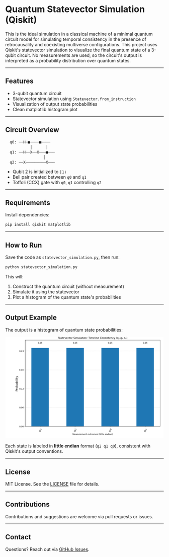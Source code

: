 # Quantum Statevector Simulation (Qiskit)

This is the ideal simulation in a classical machine of a minimal quantum circuit model for simulating temporal consistency in the presence of retrocausality and coexisting multiverse configurations. This project uses Qiskit's statevector simulation to visualize the final quantum state of a 3-qubit circuit. No measurements are used, so the circuit's output is interpreted as a probability distribution over quantum states.

---

## Features

-  3-qubit quantum circuit
-  Statevector simulation using `Statevector.from_instruction`
-  Visualization of output state probabilities
-  Clean matplotlib histogram plot

---

## Circuit Overview

```plaintext
  q0: ──H─■────■────
           │      │
  q1: ──H──X──X───■───
                 │
  q2: ──X─────────X───
```

- Qubit 2 is initialized to `|1⟩`
- Bell pair created between `q0` and `q1`
- Toffoli (CCX) gate with `q0`, `q1` controlling `q2`

---

## Requirements

Install dependencies:

```bash
pip install qiskit matplotlib
```

---

## How to Run

Save the code as `statevector_simulation.py`, then run:

```bash
python statevector_simulation.py
```

This will:
1. Construct the quantum circuit (without measurement)
2. Simulate it using the statevector
3. Plot a histogram of the quantum state's probabilities

---

## Output Example

The output is a histogram of quantum state probabilities:

![Statevector Histogram](statevector_histogram.png)

Each state is labeled in **little endian** format (`q2 q1 q0`), consistent with Qiskit's output conventions.

---

## License

MIT License. See the [LICENSE](LICENSE) file for details.

---

## Contributions

Contributions and suggestions are welcome via pull requests or issues.

---

## Contact

Questions? Reach out via [GitHub Issues](https://github.com/your-username/your-repo/issues).

